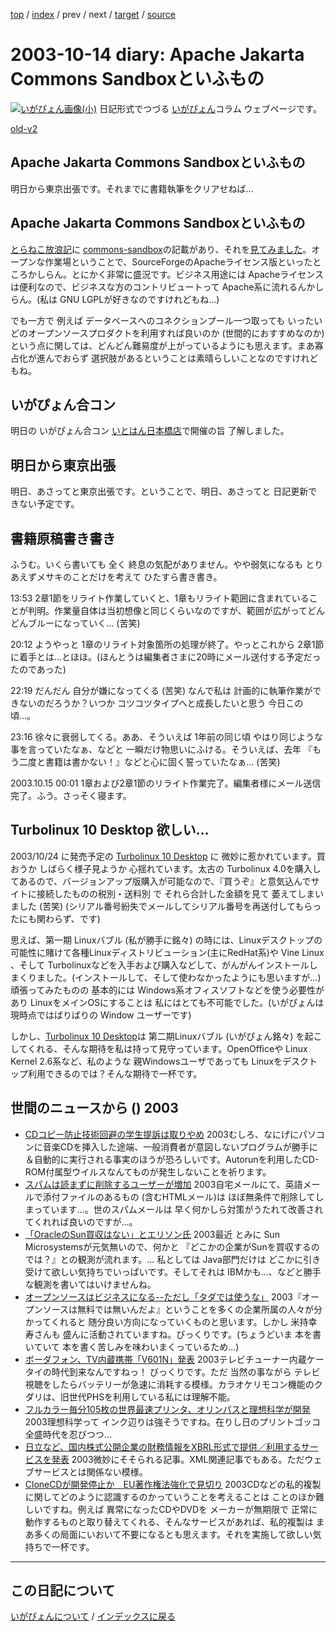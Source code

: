 [top](https://igapyon.github.io/diary/) 
 / [index](https://igapyon.github.io/diary/2003/index.html) 
 / prev 
 / next 
 / [target](https://igapyon.github.io/diary/2003/ig031014.html) 
 / [source](https://github.com/igapyon/diary/blob/gh-pages/2003/ig031014.html.src.md) 

2003-10-14 diary: Apache Jakarta Commons Sandboxといふもの
=====================================================================================================
[![いがぴょん画像(小)](https://igapyon.github.io/diary/images/iga200306s.jpg "いがぴょん")](https://igapyon.github.io/diary/memo/memoigapyon.html) 日記形式でつづる [いがぴょん](https://igapyon.github.io/diary/memo/memoigapyon.html)コラム ウェブページです。

[old-v2](ig031014-orig.html)

## Apache Jakarta Commons Sandboxといふもの

明日から東京出張です。それまでに書籍執筆をクリアせねば…


## Apache Jakarta Commons Sandboxといふもの

[とらねこ放浪記](http://yamaguch.sytes.net/~tora/diary/)に [commons-sandbox](http://jakarta.apache.org/commons/sandbox/)の記載があり、それを[見てみました](http://jakarta.apache.org/commons/sandbox/)。オープンな作業場ということで、SourceForgeのApacheライセンス版といったところかしらん。とにかく非常に盛況です。ビジネス用途には Apacheライセンスは便利なので、ビジネスな方のコントリビュートって
Apache系に流れるんかしらん。(私は GNU LGPLが好きなのですけれどもね…)

でも一方で 例えば データベースへのコネクションプール一つ取っても いったいどのオープンソースプロダクトを利用すれば良いのか
(世間的におすすめなのか) という点に関しては、どんどん難易度が上がっているようにも思えます。まあ寡占化が進んでおらず 選択肢があるということは素晴らしいことなのですけれどもね。

## いがぴょん合コン

明日の いがぴょん合コン [いとはん日本橋店](http://r.gnavi.co.jp/g415301/)で開催の旨 了解しました。

## 明日から東京出張

明日、あさってと東京出張です。ということで、明日、あさってと 日記更新できない予定です。

## 書籍原稿書き書き

ふうむ。いくら書いても 全く 終息の気配がありません。やや弱気になるも とりあえずメサキのことだけを考えて ひたすら書き書き。

13:53 2章1節をリライト作業していくと、1章もリライト範囲に含まれていることが判明。作業量自体は当初想像と同じくらいなのですが、範囲が広がってどんどんブルーになっていく… (苦笑)

20:12 ようやっと 1章のリライト対象箇所の処理が終了。やっとこれから 2章1節に着手とは…とほほ。(ほんとうは編集者さまに20時にメール送付する予定だったのであった)

22:19 だんだん 自分が嫌になってくる (苦笑) なんで私は 計画的に執筆作業ができないのだろうか？いつか コツコツタイプへと成長したいと思う 今日この頃…。

23:16 徐々に衰弱してくる。ああ、そういえば 1年前の同じ頃 やはり同じような事を言っていたなぁ、などと 一瞬だけ物思いにふける。そういえば、去年 『もう二度と書籍は書かない！』などと心に固く誓っていたなぁ… (苦笑)

2003.10.15 00:01 1章および2章1節のリライト作業完了。編集者様にメール送信完了。ふう。さっそく寝ます。

## Turbolinux 10 Desktop 欲しい…

2003/10/24 に発売予定の [Turbolinux 10 Desktop](http://www.turbolinux.co.jp/10d/) に 微妙に惹かれています。買おうか しばらく様子見ようか 心揺れています。太古の
Turbolinux 4.0を購入してあるので、バージョンアップ版購入が可能なので、『買うぞ』と意気込んでサイトに接続したものの税別・送料別 で それら合計した金額を見て 萎えてしまいました (苦笑) (シリアル番号紛失でメールしてシリアル番号を再送付してもらったにも関わらず、です)

思えば、第一期 Linuxバブル (私が勝手に銘々) の時には、Linuxデスクトップの可能性に賭けて各種Linuxディストリビューション(主にRedHat系)や Vine Linux 、そして Turbolinuxなどを入手および購入などして、がんがんインストールしまくりました。(インストールして、そして使わなかったようにも思いますが…)頑張ってみたものの 基本的には Windows系オフィスソフトなどを使う必要性があり
LinuxをメインOSにすることは 私にはとても不可能でした。(いがぴょんは 現時点ではばりばりの Window ユーザーです)

しかし、[Turbolinux 10 Desktop](http://www.turbolinux.co.jp/10d/)は 第二期Linuxバブル (いがぴょん銘々) を起こしてくれる、そんな期待を私は持って見守っています。OpenOfficeや
Linux Kernel 2.6系など、私のような 親Windowsユーザであっても Linuxをデスクトップ利用できるのでは？そんな期待で一杯です。

## 世間のニュースから () 2003

* [CDコピー防止技術回避の学生提訴は取りやめ](http://www.zdnet.co.jp/news/0310/11/nebt_11.html)  2003むしろ、なにげにパソコンに音楽CDを挿入した途端、一般消費者が意図しないプログラムが勝手に＆自動的に実行される事実のほうが恐ろしいです。Autorunを利用したCD-ROM付属型ウイルスなんてものが発生しないことを祈ります。
* [スパムは読まずに削除するユーザーが増加](http://www.zdnet.co.jp/news/0310/14/nebt_12.html)  2003自宅メールにて、英語メールで添付ファイルのあるもの (含むHTMLメール)は ほぼ無条件で削除してしまっています…。世のスパムメールは 早く何かしら対策がうたれて改善されてくれれば良いのですが…。
* [「OracleのSun買収はない」とエリソン氏](http://www.zdnet.co.jp/news/0310/14/nebt_24.html)  2003最近 とみに Sun Microsystemsが元気無いので、何かと 『どこかの企業がSunを買収するのでは？』との観測が流れます。… 私としては Java部門だけは どこかに引き受けて欲しい気持ちでいっぱいです。そしてそれは IBMかも…、などと勝手な観測を書いてはいけませんね。
* [オープンソースはビジネスになる--ただし「タダでは使うな」](http://itpro.nikkeibp.co.jp/free/ITPro/OPINION/20031008/1/)  2003『オープンソースは無料では無いんだよ』ということを多くの企業所属の人々が分かってくれると 随分良い方向になっていくものと思います。しかし 米持幸寿さんも 盛んに活動されていますね。びっくりです。(ちょうどいま 本を書いていて 本を書く苦しみを味わいまくっているため…)
* [ボーダフォン、TV内蔵携帯「V601N」発表](http://www.zdnet.co.jp/news/0310/14/njbt_02.html)  2003テレビチューナー内蔵ケータイの時代到来なんですねっ！ びっくりです。ただ 当然の事ながら テレビ視聴をしたらバッテリーが急速に消耗する模様。カラオケリモコン機能のクダリは、旧世代PHSを利用している私には理解不能。
* [フルカラー毎分105枚の世界最速プリンタ、オリンパスと理想科学が開発](http://www.zdnet.co.jp/news/0310/14/njbt_03.html)  2003理想科学って インク辺りは強そうですね。在りし日のプリントゴッコ全盛時代を忍びつつ…
* [日立など、国内株式公開企業の財務情報をXBRL形式で提供／利用するサービスを発表](http://japan.cnet.com/news/ent/story/0,2000047623,20061377,00.htm)  2003微妙にそそられる記事。XML関連記事でもある。ただウェブサービスとは関係ない模様。
* [CloneCDが開発停止か　EU著作権法強化で見切り](http://www.zdnet.co.jp/news/0310/14/nebt_28.html)  2003CDなどの私的複製に関してどのように認識するのかっていうことを考えることは ことのほか難しいですね。例えば 異常になったCDやDVDを メーカーが無期限で 正常に動作するものと取り替えてくれる、そんなサービスがあれば、私的複製は まあ多くの局面にいおいて不要になるとも思えます。それを実施して欲しい気持ちで一杯です。

----------------------------------------------------------------------------------------------------

## この日記について
[いがぴょんについて](https://igapyon.github.io/diary/memo/memoigapyon.html) / [インデックスに戻る](https://igapyon.github.io/diary/idxall.html)
